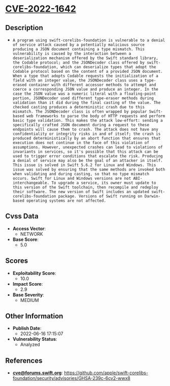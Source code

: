 
# [CVE-2022-1642](https://github.com/apple/swift-corelibs-foundation/security/advisories/GHSA-239c-6cv2-wwx8)

## Description

- `A program using swift-corelibs-foundation is vulnerable to a denial of service attack caused by a potentially malicious source producing a JSON document containing a type mismatch. This vulnerability is caused by the interaction between a deserialization mechanism offered by the Swift standard library, the Codable protocol; and the JSONDecoder class offered by swift-corelibs-foundation, which can deserialize types that adopt the Codable protocol based on the content of a provided JSON document. When a type that adopts Codable requests the initialization of a field with an integer value, the JSONDecoder class uses a type-erased container with different accessor methods to attempt and coerce a corresponding JSON value and produce an integer. In the case the JSON value was a numeric literal with a floating-point portion, JSONDecoder used different type-eraser methods during validation than it did during the final casting of the value. The checked casting produces a deterministic crash due to this mismatch. The JSONDecoder class is often wrapped by popular Swift-based web frameworks to parse the body of HTTP requests and perform basic type validation. This makes the attack low-effort: sending a specifically crafted JSON document during a request to these endpoints will cause them to crash. The attack does not have any confidentiality or integrity risks in and of itself; the crash is produced deterministically by an abort function that ensures that execution does not continue in the face of this violation of assumptions. However, unexpected crashes can lead to violations of invariants in services, so it's possible that this attack can be used to trigger error conditions that escalate the risk. Producing a denial of service may also be the goal of an attacker in itself. This issue is solved in Swift 5.6.2 for Linux and Windows. This issue was solved by ensuring that the same methods are invoked both when validating and during casting, so that no type mismatch occurs. Swift for Linux and Windows versions are not ABI-interchangeable. To upgrade a service, its owner must update to this version of the Swift toolchain, then recompile and redeploy their software. The new version of Swift includes an updated swift-corelibs-foundation package. Versions of Swift running on Darwin-based operating systems are not affected.`

## Cvss Data

- **Access Vector**:
  - NETWORK
- **Base Score**:
  - 5.0

## Scores

- **Exploitability Score**:
  - 10.0
- **Impact Score**:
  - 2.9
- **Base Severity**:
  - MEDIUM

## Other Information

- **Publish Date**:
  - 2022-06-16 17:15:07
- **Vulnerability Status**:
  - Analyzed

## References

- **cve@forums.swift.org**: https://github.com/apple/swift-corelibs-foundation/security/advisories/GHSA-239c-6cv2-wwx8
